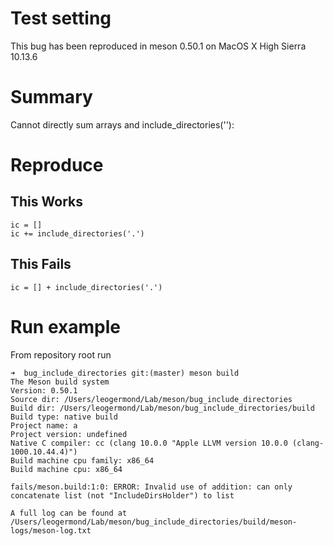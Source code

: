 # Test setting
This bug has been reproduced in meson 0.50.1 on MacOS X High Sierra 10.13.6

# Summary
Cannot directly sum arrays and include_directories(''):

# Reproduce
## This Works
```meson
ic = []
ic += include_directories('.')
```

## This Fails
```meson
ic = [] + include_directories('.')
```

# Run example

From repository root run
```
➜  bug_include_directories git:(master) meson build      
The Meson build system
Version: 0.50.1
Source dir: /Users/leogermond/Lab/meson/bug_include_directories
Build dir: /Users/leogermond/Lab/meson/bug_include_directories/build
Build type: native build
Project name: a
Project version: undefined
Native C compiler: cc (clang 10.0.0 "Apple LLVM version 10.0.0 (clang-1000.10.44.4)")
Build machine cpu family: x86_64
Build machine cpu: x86_64

fails/meson.build:1:0: ERROR: Invalid use of addition: can only concatenate list (not "IncludeDirsHolder") to list

A full log can be found at /Users/leogermond/Lab/meson/bug_include_directories/build/meson-logs/meson-log.txt
```
